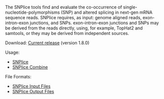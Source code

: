 The SNPlice tools find and evaluate the co-occurrence of single-nucleotide-polymorphisms (SNP) and altered splicing in next-gen mRNA sequence reads. SNPlice requires, as input: genome aligned reads, exon-intron-exon junctions, and SNPs. exon-intron-exon junctions and SNPs may be derived from the reads directly, using, for example, TopHat2 and samtools, or they may be derived from independent sources.

Download: [Current release](https://github.com/HorvathLab/NGS/releases/tag/SNPlice-1.8.0) (version 1.8.0)

Usage:
* [SNPlice](docs/SNPliceUsage.md)
* [SNPlice Combine](docs/SNPliceCombineUsage.md)

File Formats:
* [SNPlice Input Files](docs/SNPliceInputFiles.md)
* [SNPlice Output Files](docs/SNPliceOutputFiles.md)
